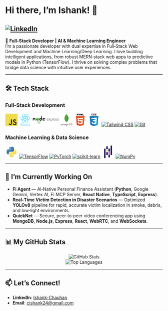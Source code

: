 <!-- 👋 Introduction -->
# Hi there, I’m Ishank! 👋

[![LinkedIn](https://img.shields.io/badge/LinkedIn-0077B5?style=for-the-badge&logo=linkedin&logoColor=white)](https://www.linkedin.com/in/ishank-chauhan-475260275/) 
---

🚀 **Full-Stack Developer | AI & Machine Learning Engineer**  
I’m a passionate developer with dual expertise in Full‑Stack Web Development and Machine Learning/Deep Learning. I love building intelligent applications, from robust MERN‑stack web apps to predictive models in Python (TensorFlow). I thrive on solving complex problems that bridge data science with intuitive user experiences.

---

## 🛠️ Tech Stack

### Full‑Stack Development
<p align="left">
  <a href="https://developer.mozilla.org/en-US/docs/Web/JavaScript" target="_blank"><img src="https://raw.githubusercontent.com/devicons/devicon/master/icons/javascript/javascript-original.svg" alt="JavaScript" width="40" height="40"/></a>
  <a href="https://reactjs.org/" target="_blank"><img src="https://raw.githubusercontent.com/devicons/devicon/master/icons/react/react-original-wordmark.svg" alt="React" width="40" height="40"/></a>
  <a href="https://nodejs.org" target="_blank"><img src="https://raw.githubusercontent.com/devicons/devicon/master/icons/nodejs/nodejs-original-wordmark.svg" alt="Node.js" width="40" height="40"/></a>
  <a href="https://expressjs.com" target="_blank"><img src="https://raw.githubusercontent.com/devicons/devicon/master/icons/express/express-original-wordmark.svg" alt="Express" width="40" height="40"/></a>
  <a href="https://www.mongodb.com/" target="_blank"><img src="https://raw.githubusercontent.com/devicons/devicon/master/icons/mongodb/mongodb-original-wordmark.svg" alt="MongoDB" width="40" height="40"/></a>
  <a href="https://www.w3.org/html/" target="_blank"><img src="https://raw.githubusercontent.com/devicons/devicon/master/icons/html5/html5-original-wordmark.svg" alt="HTML5" width="40" height="40"/></a>
  <a href="https://www.w3schools.com/css/" target="_blank"><img src="https://raw.githubusercontent.com/devicons/devicon/master/icons/css3/css3-original-wordmark.svg" alt="CSS3" width="40" height="40"/></a>
  <a href="https://tailwindcss.com/" target="_blank"><img src="https://www.vectorlogo.zone/logos/tailwindcss/tailwindcss-icon.svg" alt="Tailwind CSS" width="40" height="40"/></a>
  <a href="https://git-scm.com/" target="_blank"><img src="https://www.vectorlogo.zone/logos/git-scm/git-scm-icon.svg" alt="Git" width="40" height="40"/></a>
</p>

### Machine Learning & Data Science
<p align="left">
  <a href="https://www.python.org" target="_blank"><img src="https://raw.githubusercontent.com/devicons/devicon/master/icons/python/python-original.svg" alt="Python" width="40" height="40"/></a>
  <a href="https://www.tensorflow.org" target="_blank"><img src="https://www.vectorlogo.zone/logos/tensorflow/tensorflow-icon.svg" alt="TensorFlow" width="40" height="40"/></a>
  <a href="https://pytorch.org/" target="_blank"><img src="https://www.vectorlogo.zone/logos/pytorch/pytorch-icon.svg" alt="PyTorch" width="40" height="40"/></a>
  <a href="https://scikit-learn.org/" target="_blank"><img src="https://upload.wikimedia.org/wikipedia/commons/0/05/Scikit_learn_logo_small.svg" alt="scikit-learn" width="40" height="40"/></a>
  <a href="https://pandas.pydata.org/" target="_blank"><img src="https://raw.githubusercontent.com/devicons/devicon/2ae2a900d2f041da66e950e4d48052658d850630/icons/pandas/pandas-original.svg" alt="pandas" width="40" height="40"/></a>
  <a href="https://numpy.org/" target="_blank"><img src="https://www.vectorlogo.zone/logos/numpy/numpy-icon.svg" alt="NumPy" width="40" height="40"/></a>
</p>

---

## 🌱 I’m Currently Working On
- **Fi Agent** — AI‑Native Personal Finance Assistant (**Python**, Google Gemini, Vertex AI, Fi MCP Server, **React Native**, **TypeScript**, **Express**).  
- **Real‑Time Victim Detection in Disaster Scenarios** — Optimized **YOLOv8** pipeline for rapid, accurate victim localization in smoke, debris, and low‑light environments.  
- **QuickNet** — Secure, peer‑to‑peer video conferencing app using **MongoDB**, **Node.js**, **Express**, **React**, **WebRTC**, and **WebSockets**.

---

## 📊 My GitHub Stats
<p align="center">
  <img src="https://github-readme-stats.vercel.app/api?username=jk24c&show_icons=true&theme=radical" alt="GitHub Stats"/><br/>
  <img src="https://github-readme-stats.vercel.app/api/top-langs/?username=jk24c&layout=compact&theme=radical" alt="Top Languages"/>
</p>


---

## 📫 Let’s Connect!
- **LinkedIn**: [Ishank-Chauhan](https://www.linkedin.com/in/ishank-chauhan-475260275/)  
- **Email**: cishank24@gmail.com
